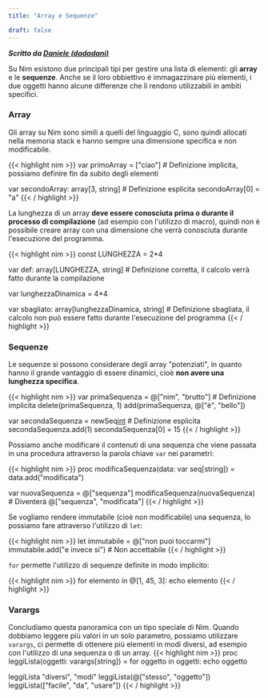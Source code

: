 ```yaml
---
title: "Array e Sequenze"

draft: false
---
```

***Scritto da [Daniele (dadadani)](https://github.com/dadadani)***

Su Nim esistono due principali tipi per gestire una lista di elementi: gli **array** e le **sequenze**. Anche se il loro obbiettivo è immagazzinare più elementi, i due oggetti hanno alcune differenze che li rendono utilizzabili in ambiti specifici.

### Array

Gli array su Nim sono simili a quelli del linguaggio C, sono quindi allocati nella memoria stack e hanno sempre una dimensione specifica e non modificabile.

{{< highlight nim >}}
var primoArray = ["ciao"] # Definizione implicita, possiamo definire fin da subito degli elementi

var secondoArray: array[3, string] # Definizione esplicita
secondoArray[0] = "a"
{{< / highlight >}}

La lunghezza di un array **deve essere conosciuta prima o durante il processo di compilazione** (ad esempio con l'utilizzo di macro), quindi non è possibile creare array con una dimensione che verrà conosciuta durante l'esecuzione del programma.

{{< highlight nim >}}
const LUNGHEZZA = 2*4

var def: array[LUNGHEZZA, string] # Definizione corretta, il calcolo verrà fatto durante la compilazione

var lunghezzaDinamica = 4*4

var sbagliato: array[lunghezzaDinamica, string] # Definizione sbagliata, il calcolo non può essere fatto durante l'esecuzione del programma
{{< / highlight >}}

### Sequenze

Le sequenze si possono considerare degli array "potenziati", in quanto hanno il grande vantaggio di essere dinamici, cioè **non avere una lunghezza specifica**.

{{< highlight nim >}}
var primaSequenza = @["nim", "brutto"] # Definizione implicita
delete(primaSequenza, 1)
add(primaSequenza, @["è", "bello"])

var secondaSequenza = newSeq[int]() # Definizione esplicita
secondaSequenza.add(1)
secondaSequenza[0] = 15
{{< / highlight >}}


Possiamo anche modificare il contenuti di una sequenza che viene passata in una procedura attraverso la parola chiave `var` nei parametri:

{{< highlight nim >}}
proc modificaSequenza(data: var seq[string]) =
    data.add("modificata")

var nuovaSequenza = @["sequenza"]
modificaSequenza(nuovaSequenza) # Diventerà @["sequenza", "modificata"]
{{< / highlight >}}


Se vogliamo rendere immutabile (cioè non modificabile) una sequenza, lo possiamo fare attraverso l'utilizzo di `let`:

{{< highlight nim >}}
let immutabile = @["non puoi toccarmi"]
immutabile.add("e invece si") # Non accettabile
{{< / highlight >}}

`for` permette l'utilizzo di sequenze definite in modo implicito:

{{< highlight nim >}}
for elemento in @[1, 45, 3]:
  echo elemento
{{< / highlight >}}

### Varargs

Concludiamo questa panoramica con un tipo speciale di Nim.
Quando dobbiamo leggere più valori in un solo parametro, possiamo utilizzare `varargs`, ci permette di ottenere più elementi in modi diversi, ad esempio con l'utilizzo di una sequenza o di un array.
{{< highlight nim >}}
proc leggiLista(oggetti: varargs[string]) =
  for oggetto in oggetti:
    echo oggetto

leggiLista "diversi", "modi"
leggiLista(@["stesso", "oggetto"])
leggiLista(["facile", "da", "usare"])
{{< / highlight >}}

